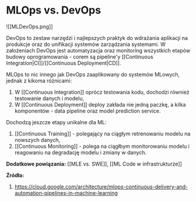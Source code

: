 # MLOps vs. DevOps

![[MLDevOps.png]]

DevOps to zestaw narzędzi i najlepszych praktyk do wdrażania aplikacji na produkcje oraz do unifikacji systemów zarządzania systemami. W założeniach DevOps jest automatyzacja oraz monitoring wszystkich etapów budowy oprogramowania - corem są pipeline'y [[Continuous Integration|CI]]/[[Continuous Deployment|CD]].

MLOps to nic innego jak DevOps zaaplikowany do systemów MLowych, jednak z kikoma różnicami:

1.  W [[Continuous Integration]] oprócz testowania kodu, dochodzi również testowanie danych i modelu,
2. W [[Continuous Deployment]] deploy zakłada nie jedną paczkę, a kilka komponentów - data pipeline oraz model prediction service.

Dochodzą jeszcze etapy unikalne dla ML:

1. [[Continuous Training]] - polegający na ciągłym retrenowaniu modelu na nowszych danych,
2. [[Continuous Monitoring]] - polega na ciągłbym monitorowaniu modelu i reagowaniu na degradację modelu i zmiany w danych.

**Dodatkowe powiązania:**
[[MLE vs. SWE]], [[ML Code w infrastrukturze]]

**Źródła:**
1. https://cloud.google.com/architecture/mlops-continuous-delivery-and-automation-pipelines-in-machine-learning
